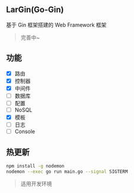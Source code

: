 ## LarGin(Go-Gin)

基于 Gin 框架搭建的 Web Framework 框架

> 完善中~

## 功能

- [x] 路由
- [x] 控制器
- [x] 中间件
- [ ] 数据库
- [ ] 配置
- [ ] NoSQL
- [x] 模板
- [ ] 日志
- [ ] Console

## 热更新

```bash
npm install -g nodemon
nodemon --exec go run main.go --signal SIGTERM
```

> 适用开发环境
